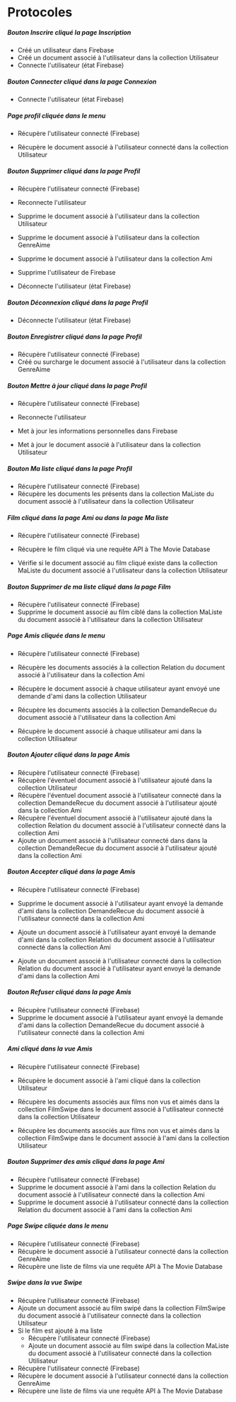 # Protocoles

##### Bouton Inscrire cliqué la page Inscription

- Créé un utilisateur dans Firebase
- Créé un document associé à l'utilisateur dans la collection Utilisateur
- Connecte l'utilisateur (état Firebase)

##### Bouton Connecter cliqué dans la page Connexion

- Connecte l'utilisateur (état Firebase)

##### Page profil cliquée dans le menu

- Récupère l'utilisateur connecté (Firebase)

- Récupère le document associé à l'utilisateur connecté dans la collection Utilisateur

##### Bouton Supprimer cliqué dans la page Profil

- Récupère l'utilisateur connecté (Firebase)

- Reconnecte l'utilisateur
- Supprime le document associé à l'utilisateur dans la collection Utilisateur
- Supprime le document associé à l'utilisateur dans la collection GenreAime
- Supprime le document associé à l'utilisateur dans la collection Ami
- Supprime l'utilisateur de Firebase
- Déconnecte l'utilisateur (état Firebase)

##### Bouton Déconnexion cliqué dans la page Profil

- Déconnecte l'utilisateur (état Firebase)

##### Bouton Enregistrer cliqué dans la page Profil

- Récupère l'utilisateur connecté (Firebase)
- Créé ou surcharge le document associé à l'utilisateur dans la collection GenreAime

##### Bouton Mettre à jour cliqué dans la page Profil

- Récupère l'utilisateur connecté (Firebase)
- Reconnecte l'utilisateur

- Met à jour les informations personnelles dans Firebase
- Met à jour le document associé à l'utilisateur dans la collection Utilisateur

##### Bouton Ma liste cliqué dans la page Profil

- Récupère l'utilisateur connecté (Firebase)
- Récupère les documents les présents dans la collection MaListe du document associé à l'utilisateur dans la collection Utilisateur

##### Film cliqué dans la page Ami ou dans la page Ma liste

- Récupère l'utilisateur connecté (Firebase)
- Récupère le film cliqué via une requête API à The Movie Database

- Vérifie si le document associé au film cliqué existe dans la collection MaListe du document associé à l'utilisateur dans la collection Utilisateur

##### Bouton Supprimer de ma liste cliqué dans la page Film

- Récupère l'utilisateur connecté (Firebase)
- Supprime le document associé au film ciblé dans la collection MaListe du document associé à l'utilisateur dans la collection Utilisateur

##### Page Amis cliquée dans le menu

- Récupère l'utilisateur connecté (Firebase)
- Récupère les documents associés à la collection Relation du document associé à l'utilisateur dans la collection Ami

- Récupère le document associé à chaque utilisateur ayant envoyé une demande d'ami dans la collection Utilisateur
- Récupère les documents associés à la collection DemandeRecue du document associé à l'utilisateur dans la collection Ami
- Récupère le document associé à chaque utilisateur ami dans la collection Utilisateur

##### Bouton Ajouter cliqué dans la page Amis

- Récupère l'utilisateur connecté (Firebase)
- Récupère l'éventuel document associé à l'utilisateur ajouté dans la collection Utilisateur
- Récupère l'éventuel document associé à l'utilisateur connecté dans la collection DemandeRecue du document associé à l'utilisateur ajouté dans la collection Ami
- Récupère l'éventuel document associé à l'utilisateur ajouté dans la collection Relation du document associé à l'utilisateur connecté dans la collection Ami
- Ajoute un document associé à l'utilisateur connecté dans  dans la collection DemandeRecue du document associé à l'utilisateur ajouté dans la collection Ami

##### Bouton Accepter cliqué dans la page Amis

- Récupère l'utilisateur connecté (Firebase)
- Supprime le document associé à l'utilisateur ayant envoyé la demande d'ami dans la collection DemandeRecue du document associé à l'utilisateur connecté dans la collection Ami

- Ajoute un document associé à l'utilisateur ayant envoyé la demande d'ami dans la collection Relation du document associé à l'utilisateur connecté dans la collection Ami
- Ajoute un document associé à l'utilisateur connecté dans la collection Relation du document associé à l'utilisateur ayant envoyé la demande d'ami dans la collection Ami

##### Bouton Refuser cliqué dans la page Amis

- Récupère l'utilisateur connecté (Firebase)
- Supprime le document associé à l'utilisateur ayant envoyé la demande d'ami dans la collection DemandeRecue du document associé à l'utilisateur connecté dans la collection Ami

##### Ami cliqué dans la vue Amis

- Récupère l'utilisateur connecté (Firebase)
- Récupère le document associé à l'ami cliqué dans la collection Utilisateur

- Récupère les documents associés aux films non vus et aimés dans la collection FilmSwipe dans le document associé à l'utilisateur connecté dans la collection Utilisateur
- Récupère les documents associés aux films non vus et aimés dans la collection FilmSwipe dans le document associé à l'ami dans la collection Utilisateur

##### Bouton Supprimer des amis cliqué dans la page Ami

- Récupère l'utilisateur connecté (Firebase)
- Supprime le document associé à l'ami dans la collection Relation du document associé à l'utilisateur connecté dans la collection Ami
- Supprime le document associé à l'utilisateur connecté dans la collection Relation du document associé à l'ami dans la collection Ami

##### Page Swipe cliquée dans le menu

- Récupère l'utilisateur connecté (Firebase)
- Récupère le document associé à l'utilisateur connecté dans la collection GenreAime
- Récupère une liste de films via une requête API à The Movie Database

##### Swipe dans la vue Swipe

- Récupère l'utilisateur connecté (Firebase)
- Ajoute un document associé au film swipé dans la collection FilmSwipe du document associé à l'utilisateur connecté dans la collection Utilisateur
- Si le film est ajouté à ma liste
  - Récupère l'utilisateur connecté (Firebase)
  - Ajoute un document associé au film swipé dans la collection MaListe du document associé à l'utilisateur connecté dans la collection Utilisateur
- Récupère l'utilisateur connecté (Firebase)
- Récupère le document associé à l'utilisateur connecté dans la collection GenreAime
- Récupère une liste de films via une requête API à The Movie Database


